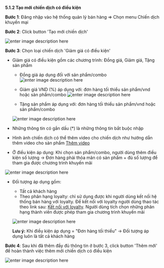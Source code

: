 


**5.1.2 Tạo mới chiến dịch có điều kiện**

**Bước 1**: Đăng nhập vào hệ thống quản lý bán hàng => Chọn menu Chiến dịch khuyến mại

**Bước 2**: Click button 'Tạo mới chiến dịch'

![enter image description here](https://static8.muarecdn.com/original/muare/images/2021/03/29/5896221_screenshot-20.png)

**Bước 3**: Chọn loại chiến dịch 'Giảm giá có điều kiện' 

- Giảm giá có điều kiện gồm các chương trình: Đồng giá, Giảm giá, Tặng sản phẩm
   
    + Đồng giá áp dụng đối với sản phẩm/combo
 ![enter image description here](https://static8.muarecdn.com/original/muare/images/2021/03/30/5897907_screenshot-47.png)  
  
  
    + Giảm giá VND (%) áp dụng với:  đơn hàng tối thiểu sản phẩm/vnd hoặc sản phẩm/combo
![enter image description here](https://chatbizfly.mediacdn.vn/2023/03/28/phuongmeu/img_131png1679997791.png)
 
    +   Tặng sản phẩm áp dụng với:  đơn hàng tối thiểu sản phẩm/vnd hoặc sản phẩm/combo
    
   ![enter image description here](https://chatbizfly.mediacdn.vn/2023/03/28/phuongmeu/img_132png1679998004.png)



- Những thông tin có gắn dấu (*) là những thông tin bắt buộc nhập
- Hình ảnh chiến dịch  có thể thêm video cho chiến dịch 
như hướng dẫn thêm video cho sản phẩm  [Thêm video](https://chat.bizfly.vn/guides/#/eshop/taosanpham)
- Ở điều kiện áp dụng: Khi chọn sản phẩm/combo, người dùng thêm điều kiện số lượng -> Đơn hàng phải thỏa mãn có sản phẩm + đủ số lượng để tham gia được chương trình khuyến mãi


![enter image description here](https://chatbizfly.mediacdn.vn/2023/03/28/phuongmeu/img_133png1679999512.png)

- Đối tượng áp dụng gồm:

	- Tất cả khách hàng
	- Theo phân hạng loyalty: chỉ sử dụng được khi người dùng kết nối hệ thống bán hàng với loyalty. Để kết nối với loyalty người dùng thao tác theo link sau: 	[Kết nối với loyalty](https://chat.bizfly.vn/guides/#/eshop/thongtinchung). Người dùng tích chọn những phân hạng thành viên được phép tham gia chương trình khuyến mãi
	
	![enter image description here](https://chatbizfly.mediacdn.vn/2023/04/10/phuongmeu/img_downloadpng1681111047.png)
	
	**Lưu ý:** Khi điều kiện áp dụng = "Đơn hàng tối thiểu" -> Đối tượng áp dụng luôn là tất cả khách hàng


**Bước 4**:  Sau khi đã thêm đầy đủ thông tin ở bước 3, click button 'Thêm mới' để hoàn thành việc thêm mới chiến dịch có điều kiện

![enter image description here](https://static8.muarecdn.com/original/muare/images/2021/03/30/5897915_screenshot-50.png)